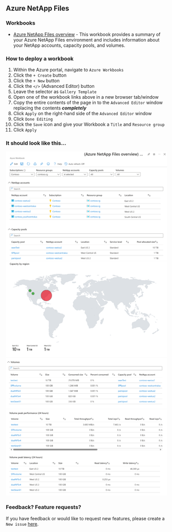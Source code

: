 ## Azure NetApp Files

### Workbooks

- [Azure NetApp Files overview](https://raw.githubusercontent.com/microsoft/AzureMonitorCommunity/master/Azure%20Services/Azure%20NetApp%20Files/Workbooks/Azure%20NetApp%20Files%20overview.workbook) - This workbook provides a summary of your Azure NetApp Files environment and includes information about your NetApp accounts, capacity pools, and volumes.

### How to deploy a workbook

1. Within the Azure portal, navigate to ```Azure Workbooks```
1. Click the ```+ Create``` button
1. Click the ```+ New``` button
1. Click the ```</>``` (Advanced Editor) button
1. Leave the selector as ```Gallery Template```
1. Open one of the workbook links above in a new browser tab/window
1. Copy the entire contents of the page in to the ```Advanced Editor``` window replacing the contents ***completely***
1. Click ```Apply``` on the right-hand side of the ```Advanced Editor``` window
1. Click ```Done Editing```
1. Click the ```Save``` icon and give your Workbook a ```Title``` and ```Resource group```
1. Click ```Apply```

### It should look like this...

![](./Workbooks/img/overview001.png)
![](./Workbooks/img/overview002.png)
![](./Workbooks/img/overview003.png)
![](./Workbooks/img/overview004.png)


### Feedback? Feature requests?

If you have feedback or would like to request new features, please create a ```New issue``` [here](https://github.com/microsoft/AzureMonitorCommunity/issues).